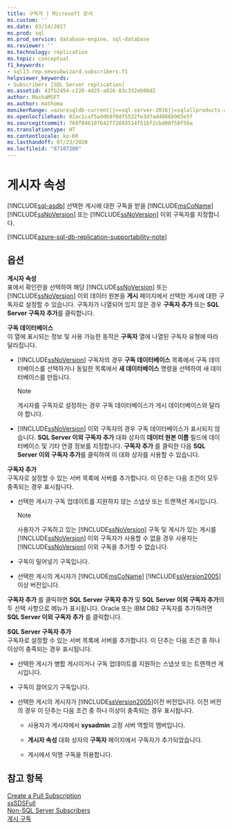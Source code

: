 ```yaml
---
title: 구독자 | Microsoft 문서
ms.custom: ''
ms.date: 03/14/2017
ms.prod: sql
ms.prod_service: database-engine, sql-database
ms.reviewer: ''
ms.technology: replication
ms.topic: conceptual
f1_keywords:
- sql13.rep.newsubwizard.subscribers.f1
helpviewer_keywords:
- Subscribers [SQL Server replication]
ms.assetid: 43fb2454-c220-4d25-a826-83c332eb00d2
author: MashaMSFT
ms.author: mathoma
monikerRange: =azuresqldb-current||>=sql-server-2016||=sqlallproducts-allversions
ms.openlocfilehash: 02ac1caf5add69f0df5522fe3d7ad4086b965e5f
ms.sourcegitcommit: 768f046107642f72693514f51bf2cbd00f58f58a
ms.translationtype: HT
ms.contentlocale: ko-KR
ms.lasthandoff: 07/23/2020
ms.locfileid: "87107200"
---
```

# <a name="subscribers"></a>게시자 속성
[!INCLUDE[sql-asdb](../../includes/applies-to-version/sql-asdb.md)]
  선택한 게시에 대한 구독을 받을 [!INCLUDE[msCoName](../../includes/msconame-md.md)] [!INCLUDE[ssNoVersion](../../includes/ssnoversion-md.md)] 또는 [!INCLUDE[ssNoVersion](../../includes/ssnoversion-md.md)] 이외 구독자를 지정합니다.


[!INCLUDE[azure-sql-db-replication-supportability-note](../../includes/azure-sql-db-replication-supportability-note.md)]
  
## <a name="options"></a>옵션  
 **게시자 속성**  
 표에서 확인란을 선택하여 해당 [!INCLUDE[ssNoVersion](../../includes/ssnoversion-md.md)] 또는 [!INCLUDE[ssNoVersion](../../includes/ssnoversion-md.md)] 이외 데이터 원본을 **게시** 페이지에서 선택한 게시에 대한 구독자로 설정할 수 있습니다. 구독자가 나열되어 있지 않은 경우 **구독자 추가** 또는 **SQL Server 구독자 추가**를 클릭합니다.  
  
 **구독 데이터베이스**  
 이 열에 표시되는 정보 및 사용 가능한 동작은 **구독자** 열에 나열된 구독자 유형에 따라 달라집니다.  
  
-   [!INCLUDE[ssNoVersion](../../includes/ssnoversion-md.md)] 구독자의 경우 **구독 데이터베이스** 목록에서 구독 데이터베이스를 선택하거나 동일한 목록에서 **새 데이터베이스** 명령을 선택하여 새 데이터베이스를 만듭니다.  
  
    > [!NOTE]  
    >  게시자를 구독자로 설정하는 경우 구독 데이터베이스가 게시 데이터베이스와 달라야 합니다.  
  
-   [!INCLUDE[ssNoVersion](../../includes/ssnoversion-md.md)] 이외 구독자의 경우 구독 데이터베이스가 표시되지 않습니다. **SQL Server 이외 구독자 추가** 대화 상자의 **데이터 원본 이름** 필드에 데이터베이스 및 기타 연결 정보를 지정합니다. **구독자 추가** 를 클릭한 다음 **SQL Server 이외 구독자 추가**를 클릭하여 이 대화 상자를 사용할 수 있습니다.  
  
 **구독자 추가**  
 구독자로 설정할 수 있는 서버 목록에 서버를 추가합니다. 이 단추는 다음 조건이 모두 충족되는 경우 표시됩니다.  
  
-   선택한 게시가 구독 업데이트를 지원하지 않는 스냅샷 또는 트랜잭션 게시입니다.  
  
    > [!NOTE]  
    >  사용자가 구독하고 있는 [!INCLUDE[ssNoVersion](../../includes/ssnoversion-md.md)] 구독 및 게시가 있는 게시를[!INCLUDE[ssNoVersion](../../includes/ssnoversion-md.md)] 이외 구독자가 사용할 수 없을 경우 사용자는[!INCLUDE[ssNoVersion](../../includes/ssnoversion-md.md)] 이외 구독을 추가할 수 없습니다.  
  
-   구독이 밀어넣기 구독입니다.  
  
-   선택한 게시의 게시자가 [!INCLUDE[msCoName](../../includes/msconame-md.md)] [!INCLUDE[ssVersion2005](../../includes/ssversion2005-md.md)] 이상 버전입니다.  
  
 **구독자 추가** 를 클릭하면 **SQL Server 구독자 추가** 및 **SQL Server 이외 구독자 추가**의 두 선택 사항으로 메뉴가 표시됩니다. Oracle 또는 IBM DB2 구독자를 추가하려면 **SQL Server 이외 구독자 추가** 를 클릭합니다.  
  
 **SQL Server 구독자 추가**  
 구독자로 설정할 수 있는 서버 목록에 서버를 추가합니다. 이 단추는 다음 조건 중 하나 이상이 충족되는 경우 표시됩니다.  
  
-   선택한 게시가 병합 게시이거나 구독 업데이트를 지원하는 스냅샷 또는 트랜잭션 게시입니다.  
  
-   구독이 끌어오기 구독입니다.  
  
-   선택한 게시의 게시자가 [!INCLUDE[ssVersion2005](../../includes/ssversion2005-md.md)]이전 버전입니다. 이전 버전의 경우 이 단추는 다음 조건 중 하나 이상이 충족되는 경우 표시됩니다.  
  
    -   사용자가 게시자에서 **sysadmin** 고정 서버 역할의 멤버입니다.  
  
    -   **게시자 속성** 대화 상자의 **구독자** 페이지에서 구독자가 추가되었습니다.  
  
    -   게시에서 익명 구독을 허용합니다.  
  
## <a name="see-also"></a>참고 항목  
 [Create a Pull Subscription](../../relational-databases/replication/create-a-pull-subscription.md)   
 [ssSDSFull](../../relational-databases/replication/create-a-push-subscription.md)   
 [Non-SQL Server Subscribers](../../relational-databases/replication/non-sql/non-sql-server-subscribers.md)   
 [게시 구독](../../relational-databases/replication/subscribe-to-publications.md)  
  
  
